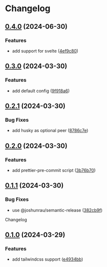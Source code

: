 # Changelog

## [0.4.0](https://github.com/joshunrau/prettier-config/compare/v0.3.0...v0.4.0) (2024-06-30)


### Features

* add support for svelte ([4ef9c80](https://github.com/joshunrau/prettier-config/commit/4ef9c80b528631a3ea600101b57ea1133eccadd7))

## [0.3.0](https://github.com/joshunrau/prettier-config/compare/v0.2.1...v0.3.0) (2024-03-30)


### Features

* add default config ([9f918a6](https://github.com/joshunrau/prettier-config/commit/9f918a618419ace545b3fa857b072ffce03d05f5))

## [0.2.1](https://github.com/joshunrau/prettier-config/compare/v0.2.0...v0.2.1) (2024-03-30)


### Bug Fixes

* add husky as optional peer ([8786c7e](https://github.com/joshunrau/prettier-config/commit/8786c7e69317c809860107b949986ef3e68dc718))

## [0.2.0](https://github.com/joshunrau/prettier-config/compare/v0.1.1...v0.2.0) (2024-03-30)


### Features

* add prettier-pre-commit script ([3b76b70](https://github.com/joshunrau/prettier-config/commit/3b76b7070265082b5808a7ad0b78d1a6201d76f9))

## [0.1.1](https://github.com/joshunrau/prettier-config/compare/v0.1.0...v0.1.1) (2024-03-30)


### Bug Fixes

* use @joshunrau/semantic-release ([382cb9f](https://github.com/joshunrau/prettier-config/commit/382cb9f0aa08371c4d4e53c34651e5d2c91eb5bd))

Changelog

## [0.1.0](https://github.com/joshunrau/prettier-config/compare/v0.0.1...v0.1.0) (2024-03-29)


### Features

* add tailwindcss support ([e4934bb](https://github.com/joshunrau/prettier-config/commit/e4934bb1926783a87511d0bb75aa2485490c566f))
